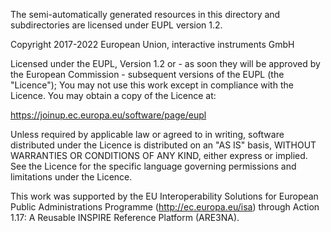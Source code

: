 The semi-automatically generated resources in this directory and
subdirectories are licensed under EUPL version 1.2.

Copyright 2017-2022 European Union, interactive instruments GmbH

Licensed under the EUPL, Version 1.2 or - as soon they will be approved by
the European Commission - subsequent versions of the EUPL (the "Licence");
You may not use this work except in compliance with the Licence.
You may obtain a copy of the Licence at:

https://joinup.ec.europa.eu/software/page/eupl

Unless required by applicable law or agreed to in writing, software
distributed under the Licence is distributed on an "AS IS" basis,
WITHOUT WARRANTIES OR CONDITIONS OF ANY KIND, either express or implied.
See the Licence for the specific language governing permissions and
limitations under the Licence.

This work was supported by the EU Interoperability Solutions for
European Public Administrations Programme (http://ec.europa.eu/isa)
through Action 1.17: A Reusable INSPIRE Reference Platform (ARE3NA).
